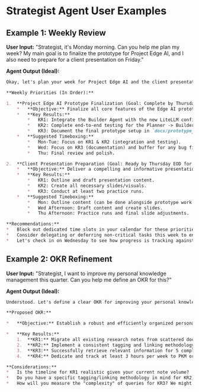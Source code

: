 # Strategist Agent User Examples

## Example 1: Weekly Review

**User Input:**
"Strategist, it's Monday morning. Can you help me plan my week? My main goal is to finalize the prototype for Project Edge AI, and I also need to prepare for a client presentation on Friday."

**Agent Output (Ideal):**
```markdown
Okay, let's plan your week for Project Edge AI and the client presentation.

**Weekly Priorities (In Order):**

1.  **Project Edge AI Prototype Finalization (Goal: Complete by Thursday EOD):**
    *   **Objective:** Finalize all core features of the Edge AI prototype.
    *   **Key Results:**
        *   KR1: Integrate the Builder Agent with the new LiteLLM configuration.
        *   KR2: Complete end-to-end testing for the Planner -> Builder -> Critic agent workflow.
        *   KR3: Document the final prototype setup in `docs/prototype_v1.md`.
    *   **Suggested Timeboxing:**
        *   Mon-Tue: Focus on KR1 & KR2 (integration and testing).
        *   Wed: Focus on KR3 (documentation) and buffer for any bug fixes.
        *   Thu: Final review and polish.

2.  **Client Presentation Preparation (Goal: Ready by Thursday EOD for Friday Presentation):**
    *   **Objective:** Deliver a compelling and informative presentation to the client.
    *   **Key Results:**
        *   KR1: Outline and draft presentation content.
        *   KR2: Create all necessary slides/visuals.
        *   KR3: Conduct at least two practice runs.
    *   **Suggested Timeboxing:**
        *   Mon: Outline content (can be done alongside prototype work if time permits).
        *   Wed Afternoon: Draft content and create slides.
        *   Thu Afternoon: Practice runs and final slide adjustments.

**Recommendations:**
*   Block out dedicated time slots in your calendar for these priorities.
*   Consider delegating or deferring non-critical tasks this week to ensure these key objectives are met.
*   Let's check in on Wednesday to see how progress is tracking against these KRs.
```

## Example 2: OKR Refinement

**User Input:**
"Strategist, I want to improve my personal knowledge management this quarter. Can you help me define an OKR for this?"

**Agent Output (Ideal):**
```markdown
Understood. Let's define a clear OKR for improving your personal knowledge management this quarter.

**Proposed OKR:**

*   **Objective:** Establish a robust and efficiently organized personal knowledge management (PKM) system that supports quick information retrieval and synthesis.

*   **Key Results:**
    1.  **KR1:** Migrate all existing research notes from scattered documents into the centralized Obsidian vault by the end of Month 1.
    2.  **KR2:** Implement a consistent tagging and linking methodology (e.g., Zettelkasten-inspired) for 90% of new notes created throughout the quarter.
    3.  **KR3:** Successfully retrieve relevant information for 5 complex queries within 2 minutes each using the PKM system by the end of the quarter.
    4.  **KR4:** Dedicate and track at least 3 hours per week to PKM organization and content curation.

**Considerations:**
*   Is the timeline for KR1 realistic given your current note volume?
*   Do you have a specific tagging/linking methodology in mind for KR2, or should the Librarian Agent assist in researching options?
*   How will you measure the "complexity" of queries for KR3? We might need to define some test cases.
```
